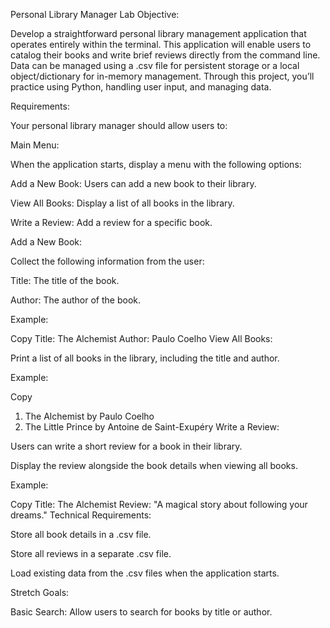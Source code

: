 Personal Library Manager Lab
Objective:

Develop a straightforward personal library management application that operates entirely within the terminal. This application will enable users to catalog their books and write brief reviews directly from the command line. Data can be managed using a .csv file for persistent storage or a local object/dictionary for in-memory management. Through this project, you’ll practice using Python, handling user input, and managing data.

Requirements:

Your personal library manager should allow users to:

Main Menu:

When the application starts, display a menu with the following options:

Add a New Book: Users can add a new book to their library.

View All Books: Display a list of all books in the library.

Write a Review: Add a review for a specific book.

Add a New Book:

Collect the following information from the user:

Title: The title of the book.

Author: The author of the book.

Example:

Copy
Title: The Alchemist
Author: Paulo Coelho
View All Books:

Print a list of all books in the library, including the title and author.

Example:

Copy
1. The Alchemist by Paulo Coelho
2. The Little Prince by Antoine de Saint-Exupéry
Write a Review:

Users can write a short review for a book in their library.

Display the review alongside the book details when viewing all books.

Example:

Copy
Title: The Alchemist
Review: "A magical story about following your dreams."
Technical Requirements:

Store all book details in a .csv file.

Store all reviews in a separate .csv file.

Load existing data from the .csv files when the application starts.

Stretch Goals:

Basic Search: Allow users to search for books by title or author.
